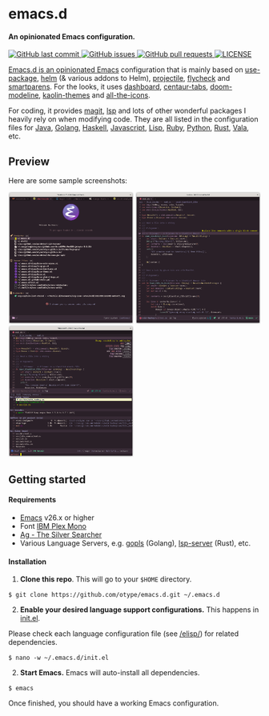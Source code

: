 # emacs.d

#### An opinionated Emacs configuration.
<p>
	<a href="https://github.com/otype/emacs.d/commits/master">
	<img src="https://img.shields.io/github/last-commit/otype/emacs.d.svg?style=flat-square&logo=github&logoColor=white" alt="GitHub last commit">
    <a href="https://github.com/otype/emacs.d/issues">
    <img src="https://img.shields.io/github/issues-raw/otype/emacs.d.svg?style=flat-square&logo=github&logoColor=white" alt="GitHub issues">
    <a href="https://github.com/otype/emacs.d/pulls">
    <img src="https://img.shields.io/github/issues-pr-raw/otype/emacs.d.svg?style=flat-square&logo=github&logoColor=white" alt="GitHub pull requests">
	<a href="https://github.com/otype/emacs.d/blob/main/LICENSE">
	<img src="https://img.shields.io/github/license/otype/emacs.d" alt="LICENSE">
</p>

Emacs.d is an opinionated [Emacs](https://www.gnu.org/software/emacs/) configuration that is mainly based on [use-package](https://jwiegley.github.io/use-package/), [helm](https://emacs-helm.github.io/helm/) (& various addons to Helm), [projectile](https://docs.projectile.mx/projectile/index.html), [flycheck](https://www.flycheck.org/en/latest/) and [smartparens](https://github.com/Fuco1/smartparens). For the looks, it uses [dashboard](https://github.com/emacs-dashboard/emacs-dashboard), [centaur-tabs](https://github.com/ema2159/centaur-tabs), [doom-modeline](https://seagle0128.github.io/doom-modeline/), [kaolin-themes](https://github.com/ogdenwebb/emacs-kaolin-themes) and [all-the-icons](https://github.com/domtronn/all-the-icons.el).

For coding, it provides  [magit](https://magit.vc/), [lsp](https://emacs-lsp.github.io/lsp-mode/) and lots of other wonderful packages I heavily rely on when modifying code. They are all listed in the configuration files for [Java](/elisp/lang-java.el), [Golang](/elisp/lang-go.el), [Haskell](/elisp/lang-haskell.el), [Javascript](/elisp/lang-javascript.el), [Lisp](/elisp/lang-lisp.el), [Ruby](/elisp/lang-ruby.el), [Python](/elisp/lang-python.el), [Rust](/elisp/lang-rust.el), [Vala](/elisp/lang-vala.el), etc.

## Preview

Here are some sample screenshots:

<p float="left">
	<img src="/images/emacs.d_dashboard.png" alt="Emacs Dashboard" width="250"/>
	<img src="/images/emacs.d_coding.png" alt="Coding in Rust" width="250"/>
	<img src="/images/emacs.d_helm.png" alt="Using Helm" width="250"/>
</p>

## Getting started

#### Requirements

- [Emacs](https://www.gnu.org/software/emacs/) v26.x or higher
- Font [IBM Plex Mono](https://fonts.google.com/specimen/IBM+Plex+Mono)
- [Ag - The Silver Searcher](https://github.com/ggreer/the_silver_searcher)
- Various Language Servers, e.g. [gopls](https://pkg.go.dev/golang.org/x/tools/gopls) (Golang), [lsp-server](https://github.com/rust-lang/rust-analyzer/tree/master/lib/lsp-server) (Rust), etc.

#### Installation

1. **Clone this repo**. This will go to your `$HOME` directory.

```console
$ git clone https://github.com/otype/emacs.d.git ~/.emacs.d
```

2. **Enable your desired language support configurations.** This happens in [init.el](/init.el).

Please check each language configuration file (see [/elisp/](/elisp/)) for related dependencies.

```console
$ nano -w ~/.emacs.d/init.el
```

2. **Start Emacs.** Emacs will auto-install all dependencies.

```console
$ emacs
```

Once finished, you should have a working Emacs configuration.
